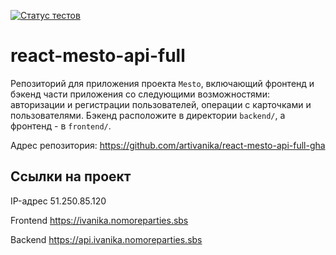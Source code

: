 [![Статус тестов](../../actions/workflows/tests.yml/badge.svg)](../../actions/workflows/tests.yml)

# react-mesto-api-full
Репозиторий для приложения проекта `Mesto`, включающий фронтенд и бэкенд части приложения со следующими возможностями: авторизации и регистрации пользователей, операции с карточками и пользователями. Бэкенд расположите в директории `backend/`, а фронтенд - в `frontend/`. 
  

Адрес репозитория: https://github.com/artivanika/react-mesto-api-full-gha


## Ссылки на проект

IP-адрес 51.250.85.120

Frontend https://ivanika.nomoreparties.sbs

Backend https://api.ivanika.nomoreparties.sbs
